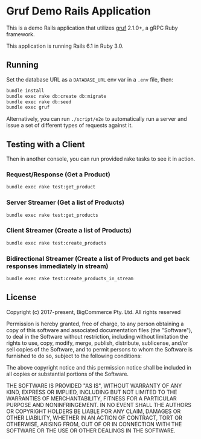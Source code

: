 # Gruf Demo Rails Application

This is a demo Rails application that utilizes [gruf](https://github.com/bigcommerce/gruf) 2.1.0+, a gRPC Ruby framework.

This application is running Rails 6.1 in Ruby 3.0.

## Running

Set the database URL as a `DATABASE_URL` env var in a `.env` file, then:

```bash
bundle install
bundle exec rake db:create db:migrate
bundle exec rake db:seed
bundle exec gruf
``` 

Alternatively, you can run `./script/e2e` to automatically run a server and issue a set of different types
of requests against it.

## Testing with a Client

Then in another console, you can run provided rake tasks to see it in action.

### Request/Response (Get a Product)

```bash
bundle exec rake test:get_product
```

### Server Streamer (Get a list of Products)

```bash
bundle exec rake test:get_products
```

### Client Streamer (Create a list of Products)

```bash
bundle exec rake test:create_products
```

### Bidirectional Streamer (Create a list of Products and get back responses immediately in stream)

```bash
bundle exec rake test:create_products_in_stream
```

## License

Copyright (c) 2017-present, BigCommerce Pty. Ltd. All rights reserved 

Permission is hereby granted, free of charge, to any person obtaining a copy of this software and associated 
documentation files (the "Software"), to deal in the Software without restriction, including without limitation the 
rights to use, copy, modify, merge, publish, distribute, sublicense, and/or sell copies of the Software, and to permit 
persons to whom the Software is furnished to do so, subject to the following conditions:

The above copyright notice and this permission notice shall be included in all copies or substantial portions of the 
Software.

THE SOFTWARE IS PROVIDED "AS IS", WITHOUT WARRANTY OF ANY KIND, EXPRESS OR IMPLIED, INCLUDING BUT NOT LIMITED TO THE 
WARRANTIES OF MERCHANTABILITY, FITNESS FOR A PARTICULAR PURPOSE AND NONINFRINGEMENT. IN NO EVENT SHALL THE AUTHORS OR 
COPYRIGHT HOLDERS BE LIABLE FOR ANY CLAIM, DAMAGES OR OTHER LIABILITY, WHETHER IN AN ACTION OF CONTRACT, TORT OR 
OTHERWISE, ARISING FROM, OUT OF OR IN CONNECTION WITH THE SOFTWARE OR THE USE OR OTHER DEALINGS IN THE SOFTWARE.
